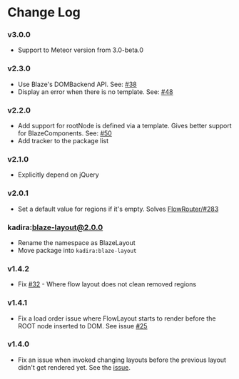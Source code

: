 # Change Log

### v3.0.0
* Support to Meteor version from 3.0-beta.0

### v2.3.0
* Use Blaze's DOMBackend API. See: [#38](https://github.com/kadirahq/blaze-layout/pull/38)
* Display an error when there is no template. See: [#48](https://github.com/kadirahq/blaze-layout/pull/49)

### v2.2.0
* Add support for rootNode is defined via a template. Gives better support for BlazeComponents. See: [#50](https://github.com/kadirahq/blaze-layout/pull/50)
* Add tracker to the package list

### v2.1.0
* Explicitly depend on jQuery

### v2.0.1
* Set a default value for regions if it's empty. Solves [FlowRouter/#283](https://github.com/kadirahq/flow-router/issues/283)

### kadira:blaze-layout@2.0.0
* Rename the namespace as BlazeLayout
* Move package into `kadira:blaze-layout`

### v1.4.2

* Fix [#32](https://github.com/meteorhacks/flow-layout/issues/32) - Where flow layout does not clean removed regions

### v1.4.1

* Fix a load order issue where FlowLayout starts to render before the ROOT node inserted to DOM. See issue [#25](https://github.com/meteorhacks/flow-layout/issues/25)

### v1.4.0

* Fix an issue when invoked changing layouts before the previous layout didn't get rendered yet. See the [issue](https://github.com/meteorhacks/flow-router/issues/132#issuecomment-106950588).

